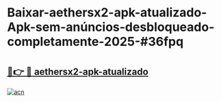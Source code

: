# Baixar-aethersx2-apk-atualizado-Apk-sem-anúncios-desbloqueado-completamente-2025-#36fpq

# <h2><a href="https://ainizakaria.my?title=aethersx2-apk-atualizado&ref=24M">🔗👉 🔴 aethersx2-apk-atualizado</a></h2>

[![acn](https://github.com/user-attachments/assets/0f9c940e-d8b0-45ae-aac7-cd30a18b3e1c)](https://ainizakaria.my?title=aethersx2-apk-atualizado&ref=24M)

